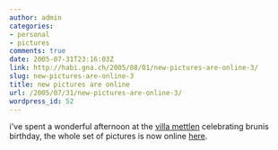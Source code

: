 ```yaml
---
author: admin
categories:
- personal
- pictures
comments: true
date: 2005-07-31T23:16:03Z
link: http://habi.gna.ch/2005/08/01/new-pictures-are-online-3/
slug: new-pictures-are-online-3
title: new pictures are online
url: /2005/07/31/new-pictures-are-online-3/
wordpress_id: 52
---
```


i've spent a wonderful afternoon at the [villa mettlen](http://www.villamettlen.ch) celebrating brunis birthday, the whole set of pictures is now online [here](http://habi.gna.ch/pics/GeburiBruni/).


